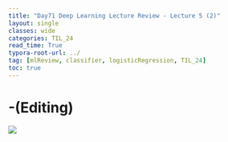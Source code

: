 ```yaml
---
title: "Day71 Deep Learning Lecture Review - Lecture 5 (2)"
layout: single
classes: wide
categories: TIL_24
read_time: True
typora-root-url: ../
tag: [mlReview, classifier, logisticRegression, TIL_24]
toc: true 
---
```


# -(Editing)

<img src="/blog/images/2024-09-09-TIL24_Day71_DL/602ACAEF-72C9-4F1A-AA70-3DFE801A5607_1_105_c.jpeg"><br><br>

<br><br>





